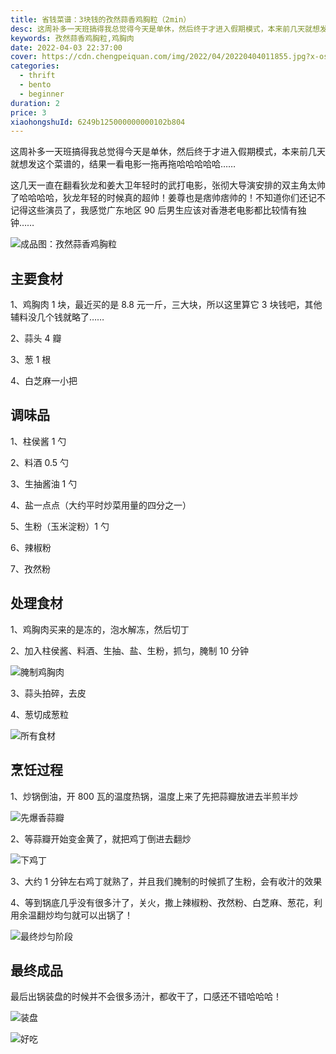 ```yaml
---
title: 省钱菜谱：3块钱的孜然蒜香鸡胸粒（2min）
desc: 这周补多一天班搞得我总觉得今天是单休，然后终于才进入假期模式，本来前几天就想发这个菜谱的，结果一看电影一拖再拖哈哈哈哈哈…
keywords: 孜然蒜香鸡胸粒,鸡胸肉
date: 2022-04-03 22:37:00
cover: https://cdn.chengpeiquan.com/img/2022/04/20220404011855.jpg?x-oss-process=image/interlace,1
categories:
  - thrift
  - bento
  - beginner
duration: 2
price: 3
xiaohongshuId: 6249b125000000000102b804
---
```


这周补多一天班搞得我总觉得今天是单休，然后终于才进入假期模式，本来前几天就想发这个菜谱的，结果一看电影一拖再拖哈哈哈哈哈……

这几天一直在翻看狄龙和姜大卫年轻时的武打电影，张彻大导演安排的双主角太帅了哈哈哈哈，狄龙年轻的时候真的超帅！姜尊也是痞帅痞帅的！不知道你们还记不记得这些演员了，我感觉广东地区 90 后男生应该对香港老电影都比较情有独钟……

![成品图：孜然蒜香鸡胸粒](https://cdn.chengpeiquan.com/img/2022/04/20220404011913.jpg?x-oss-process=image/interlace,1)

## 主要食材

1、鸡胸肉 1 块，最近买的是 8.8 元一斤，三大块，所以这里算它 3 块钱吧，其他辅料没几个钱就略了……

2、蒜头 4 瓣

3、葱 1 根

4、白芝麻一小把

## 调味品

1、柱侯酱 1 勺

2、料酒 0.5 勺

3、生抽酱油 1 勺

4、盐一点点（大约平时炒菜用量的四分之一）

5、生粉（玉米淀粉）1 勺

6、辣椒粉

7、孜然粉

## 处理食材

1、鸡胸肉买来的是冻的，泡水解冻，然后切丁

2、加入柱侯酱、料酒、生抽、盐、生粉，抓匀，腌制 10 分钟

![腌制鸡胸肉](https://cdn.chengpeiquan.com/img/2022/04/20220404011908.jpg?x-oss-process=image/interlace,1)

3、蒜头拍碎，去皮

4、葱切成葱粒

![所有食材](https://cdn.chengpeiquan.com/img/2022/04/20220404011909.jpg?x-oss-process=image/interlace,1)

## 烹饪过程

1、炒锅倒油，开 800 瓦的温度热锅，温度上来了先把蒜瓣放进去半煎半炒

![先爆香蒜瓣](https://cdn.chengpeiquan.com/img/2022/04/20220404011910.jpg?x-oss-process=image/interlace,1)

2、等蒜瓣开始变金黄了，就把鸡丁倒进去翻炒

![下鸡丁](https://cdn.chengpeiquan.com/img/2022/04/20220404011911.jpg?x-oss-process=image/interlace,1)

3、大约 1 分钟左右鸡丁就熟了，并且我们腌制的时候抓了生粉，会有收汁的效果

4、等到锅底几乎没有很多汁了，关火，撒上辣椒粉、孜然粉、白芝麻、葱花，利用余温翻炒均匀就可以出锅了！

![最终炒匀阶段](https://cdn.chengpeiquan.com/img/2022/04/20220404011912.jpg?x-oss-process=image/interlace,1)

## 最终成品

最后出锅装盘的时候并不会很多汤汁，都收干了，口感还不错哈哈哈！

![装盘](https://cdn.chengpeiquan.com/img/2022/04/20220404011914.jpg?x-oss-process=image/interlace,1)

![好吃](https://cdn.chengpeiquan.com/img/2022/04/20220404011915.jpg?x-oss-process=image/interlace,1)
